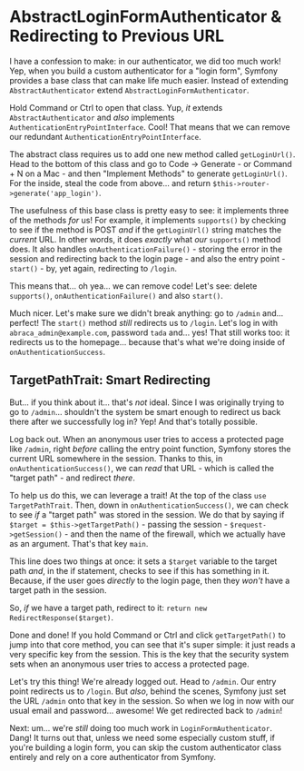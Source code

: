 # AbstractLoginFormAuthenticator & Redirecting to Previous URL

I have a confession to make: in our authenticator, we did too much work! Yep, when
you build a custom authenticator for a "login form", Symfony provides a base class
that can make life much easier. Instead of extending `AbstractAuthenticator` extend
`AbstractLoginFormAuthenticator`.

Hold Command or Ctrl to open that class. Yup, *it* extends
`AbstractAuthenticator` and *also* implements `AuthenticationEntryPointInterface`.
Cool! That means that we can remove our redundant `AuthenticationEntryPointInterface`.

The abstract class requires us to add one new method called `getLoginUrl()`. Head
to the bottom of this class and go to Code -> Generate - or Command + N on a Mac -
and then "Implement Methods" to generate `getLoginUrl()`. For the inside,
steal the code from above... and return `$this->router->generate('app_login')`.

The usefulness of this base class is pretty easy to see: it implements three of the
methods *for* us! For example, it implements `supports()` by checking to see if
the method is POST *and* if the `getLoginUrl()` string matches the *current* URL.
In other words, it does *exactly* what *our* `supports()` method does. It also handles
`onAuthenticationFailure()` - storing the error in the session and redirecting back
to the login page - and also the entry point - `start()` - by, yet again, redirecting
to `/login`.

This means that... oh yea... we can remove code! Let's see: delete `supports()`,
`onAuthenticationFailure()` and also `start()`.

Much nicer. Let's make sure we didn't break anything: go to `/admin` and... perfect!
The `start()` method *still* redirects us to `/login`. Let's log in with
`abraca_admin@example.com`, password `tada` and... yes! That still works too: it
redirects us to the homepage... because that's what we're doing inside of
`onAuthenticationSuccess`.

## TargetPathTrait: Smart Redirecting

But... if you think about it... that's *not* ideal. Since I was originally trying
to go to `/admin`... shouldn't the system be smart enough to redirect us back there
after we successfully log in? Yep! And that's totally possible.

Log back out. When an anonymous user tries to access a protected page like `/admin`,
right *before* calling the entry point function, Symfony stores the current URL
somewhere in the session. Thanks to this, in `onAuthenticationSuccess()`, we can
*read* that URL - which is called the "target path" - and redirect *there*.

To help us do this, we can leverage a trait! At the top of the class
`use TargetPathTrait`. Then, down in `onAuthenticationSuccess()`, we can check to
see *if* a "target path" was stored in the session. We do that by saying if
`$target = $this->getTargetPath()` - passing the session -
`$request->getSession()` - and then the name of the firewall, which we actually
have as an argument. That's that key `main`.

This line does two things at once: it sets a `$target` variable to the target
path *and*, in the if statement, checks to see if this has something in it. Because,
if the user goes *directly* to the login page, then they *won't* have a target
path in the session.

So, *if* we have a target path, redirect to it: `return new RedirectResponse($target)`.

Done and done! If you hold Command or Ctrl and click `getTargetPath()` to jump into
that core method, you can see that it's super simple: it just reads a very specific
key from the session. This is the key that the security system sets when an
anonymous user tries to access a protected page.

Let's try this thing! We're already logged out. Head to `/admin`. Our entry point
redirects us to `/login`. But *also*, behind the scenes, Symfony just set the URL
`/admin` onto that key in the session. So when we log in now with our usual email
and password... awesome! We get redirected back to `/admin`!

Next: um... we're *still* doing too much work in `LoginFormAuthenticator`. Dang! It
turns out that, unless we need some especially custom stuff, if you're building
a login form, you can skip the custom authenticator class entirely and rely
on a core authenticator from Symfony.
